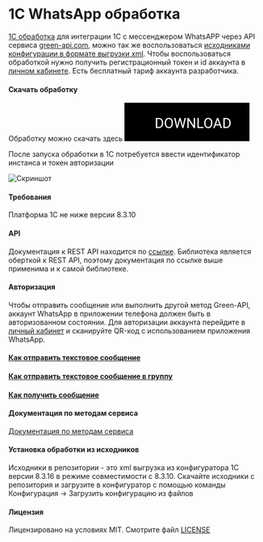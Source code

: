 # 1C WhatsApp обработка

[1C обработка](https://github.com/green-api/whatsapp-1c-example/releases/download/1.0/GreenAPI.epf) для интеграции 1С с мессенджером WhatsAPP через API сервиса [green-api.com](https://green-api.com), можно так же воспользоваться [исходниками конфигурации в формате выгрузки xml](https://github.com/green-api/whatsapp-api-client-1c). Чтобы воспользоваться обработкой нужно получить регистрационный токен и id аккаунта в [личном кабинете](https://console.green-api.com). Есть бесплатный тариф аккаунта разработчика.

#### Скачать обработку

Обработку можно скачать здесь [![Скачать](../../assets/button_download.svg)](https://github.com/green-api/whatsapp-1c-example/releases/download/1.0/GreenAPI.epf)

После запуска обработки в 1С потребуется ввести идентификатор инстанса и токен авторизации

![`Скриншот`](https://github.com/green-api/whatsapp-api-client-1c/blob/master/media/Screenshort.png?raw=true)

#### Требования
Платформа 1С не ниже версии 8.3.10

#### API

Документация к REST API находится по [ссылке](https://green-api.com/docs/api/). Библиотека является оберткой к REST API, поэтому документация по ссылке выше применима и к самой библиотеке.

#### Авторизация 

Чтобы отправить сообщение или выполнить другой метод Green-API, аккаунт WhatsApp в приложении телефона должен быть в авторизованном состоянии. Для авторизации аккаунта перейдите в [личный кабинет](https://console.green-api.com) и сканируйте QR-код с использованием приложения WhatsApp.

#### [Как отправить текстовое сообщение](sendmessage.md)
#### [Как отправить текстовое сообщение в группу](sendmessagegroup.md)
#### [Как получить сообщение](receivenotification.md)

#### Документация по методам сервиса

[Документация по методам сервиса](https://green-api.com/docs/api/)

#### Установка обработки из исходников

Исходники в репозитории - это xml выгрузка из конфигуратора 1С версии 8.3.16 в режиме совместимости с 8.3.10. Скачайте исходники с репозитория и загрузите в конфигуратор с помощью команды Конфигурация -> Загрузить конфигурацию из файлов

#### Лицензия

Лицензировано на условиях MIT. Смотрите файл [LICENSE](https://github.com/green-api/whatsapp-api-client-1c/blob/master/LICENSE)
